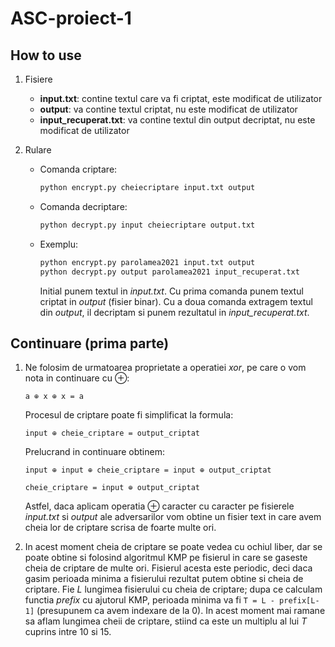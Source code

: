 # ASC-proiect-1

## How to use

1. Fisiere
  
    * **input.txt**: contine textul care va fi criptat, este modificat de utilizator
    * **output**: va contine textul criptat, nu este modificat de utilizator
    * **input_recuperat.txt**: va contine textul din output decriptat, nu este modificat de utilizator
  
2. Rulare

   * Comanda criptare:
    
      ```bash
      python encrypt.py cheiecriptare input.txt output
      ```
      
   * Comanda decriptare:
     
      ```bash
      python decrypt.py input cheiecriptare output.txt
      ```
       
   * Exemplu:
     
      ```bash
      python encrypt.py parolamea2021 input.txt output
      python decrypt.py output parolamea2021 input_recuperat.txt
      ```
      
      Initial punem textul in _input.txt_. Cu prima comanda punem textul criptat in _output_ (fisier binar). Cu a doua comanda extragem textul din _output_,
      il decriptam si punem rezultatul in _input_recuperat.txt_.
  
## Continuare (prima parte)

1. Ne folosim de urmatoarea proprietate a operatiei _xor_, pe care o vom nota in continuare cu ⊕:

   ```a ⊕ x ⊕ x = a```
   
   Procesul de criptare poate fi simplificat la formula:
   
   ```input ⊕ cheie_criptare = output_criptat```
   
   Prelucrand in continuare obtinem:
   
   ```input ⊕ input ⊕ cheie_criptare = input ⊕ output_criptat```
   
   ```cheie_criptare = input ⊕ output_criptat```
   
   Astfel, daca aplicam operatia ⊕ caracter cu caracter pe fisierele _input.txt_ si _output_ ale adversarilor vom obtine un fisier text in care avem cheia lor de criptare scrisa de foarte multe ori.

2. In acest moment cheia de criptare se poate vedea cu ochiul liber, dar se poate obtine si folosind algoritmul KMP pe fisierul in care se gaseste cheia de criptare de multe ori. Fisierul acesta este periodic, deci daca gasim perioada minima a fisierului rezultat putem obtine si cheia de criptare. Fie _L_ lungimea fisierului cu cheia de criptare; dupa ce calculam functia _prefix_ cu ajutorul KMP, perioada minima va fi ```T = L - prefix[L-1]``` (presupunem ca avem indexare de la 0). In acest moment mai ramane sa aflam lungimea cheii de criptare, stiind ca este un multiplu al lui _T_ cuprins intre 10 si 15.
